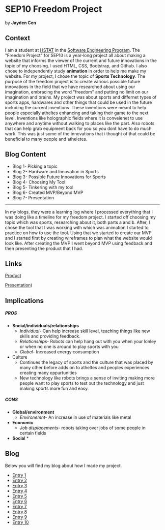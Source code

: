# SEP10 Freedom Project
by **Jayden Cen**

## Context
I am a student at [HSTAT](https://www.hstat.org/) in the [Software Engineering Program](https://hstatsep.github.io/). The "Freedom Project" for SEP10 is a year-long project all about making a website that informs the viewer of the current and future innovations in the topic of my choosing. I used HTML, CSS, Bootstrap, and Github. I also chose to independently study **animation** in order to help me make my website. For my project, I chose the topic of **Sports Technology**. The purpose of the freedom project is to create various possible future innovations in the field that we have researched about using our imagination, embracing the word "freedom" and putting no limit on our imagination and brains. My project was about sports and differnet types of sports apps, hardwares and other things that could be used in the future including the current inventions. These inventions were meant to help people especially atheltes enhancing and taking their game to the next level. Inventions like holographic fields where it is conveienet to use anywhere and anytime without walking to places like the part. Also robots that can help grab equipment back for you so you dont have to do much work. This was just some of the innovations that i thought of that could be beneficial to many people and atheletes.  

## Blog Content 
* Blog 1- Picking a topic
* Blog 2- Hardware and Innovation in Sports
* Blog 3- Possible Future Innovations for Sports
* Blog 4- Choosing My Tool
* Blog 5- Tinkering with my tool
* Blog 6- Created MVP/Beyond MVP
* Blog 7- Presentation

---

In my blogs, they were a learning log where I processed everything that I was doing like a timeline for my freedom project. I started off choosing my topic which was sports, researching about it, both parts a and b. After, I chose the tool that I was working with which was animation I started to practice on how to use the tool. Using that we started to create our MVP and I started first by creating wireframes to plan what the website would look like. After creating the MVP I went beyond MVP using feedback and then presenting the product that I had. 




## Links

[Product](https://jaydenc3399.github.io/sep10-freedom-project/?authuser=0)

[Presentation](https://docs.google.com/presentation/d/1S8LSHDK6EPt7Vi9eETr8gy11RhT_bVRvWvdfuA54-1A/edit))

## Implications
##### PROS
* **Social/individuals/relationships**
   * *Individual*- Can help increase skill level, teaching things like new skills and providing feedback.
   * *Relationships*- Robots can help hang out with you when your lonley or when no one is around to play sports with you
   * *Global*- Increased energy consumption
* Culture
  *  Continues the legacy of sports and the culture that was placed by many other before adds on to atheltes and peoples experiences creating many oppurtunities
  *  New technology like robots brings a sense of inviting making more people want to play sports to test out the technology and just making sports more fun and easy. 
##### CONS
* **Global/environment**
  * *Environemnt*- An increase in use of materials like metal
* **Economic**
  * *Job displacements*- robots taking over jobs of some people in certain fields
* **Social**
  *   

## Blog
Below you will find my blog about how I made my project.

* [Entry 1](blog/entry01.md)
* [Entry 2](blog/entry02.md)
* [Entry 3](blog/entry03.md)
* [Entry 4](blog/entry04.md)
* [Entry 5](blog/entry05.md)
* [Entry 6](blog/entry06.md)
* [Entry 7](blog/entry07.md)
* [Entry 8](blog/entry08.md)
* [Entry 9](blog/entry09.md)
* [Entry 10](blog/entry10.md)
